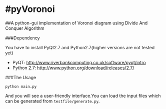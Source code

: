 #pyVoronoi
=========

##A python-gui implementation of Voronoi diagram using Divide And Conquer Algorithm

###Dependency

You have to install PyQt2.7 and Python2.7(higher versions are not tested yet)
* PyQT: http://www.riverbankcomputing.co.uk/software/pyqt/intro
* Python 2.7: http://www.python.org/download/releases/2.7/

###The Usage
```
python main.py
```

And you will see a user-friendly interface.You can load the input files which can be generated from 
`testfile/generate.py`.
